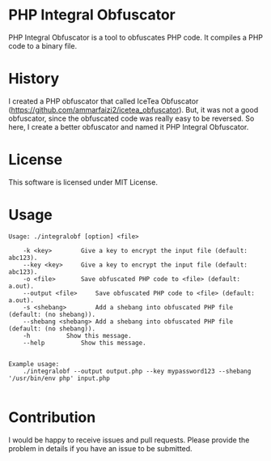 
# PHP Integral Obfuscator
PHP Integral Obfuscator is a tool to obfuscates PHP code. It compiles a PHP code to a binary file.

# History
I created a PHP obfuscator that called IceTea Obfuscator (https://github.com/ammarfaizi2/icetea_obfuscator). But, it was not a good obfuscator, since the obfuscated code was really easy to be reversed. So here, I create a better obfuscator and named it PHP Integral Obfuscator.

# License
This software is licensed under MIT License.

# Usage
```
Usage: ./integralobf [option] <file>

	-k <key>		Give a key to encrypt the input file (default: abc123).
	--key <key>		Give a key to encrypt the input file (default: abc123).
	-o <file>		Save obfuscated PHP code to <file> (default: a.out).
	--output <file>		Save obfuscated PHP code to <file> (default: a.out).
	-s <shebang>		Add a shebang into obfuscated PHP file (default: (no shebang)).
	--shebang <shebang>	Add a shebang into obfuscated PHP file (default: (no shebang)).
	-h			Show this message.
	--help			Show this message.


Example usage:
	./integralobf --output output.php --key mypassword123 --shebang '/usr/bin/env php' input.php


```

# Contribution
I would be happy to receive issues and pull requests. Please provide the problem in details if you have an issue to be submitted.
